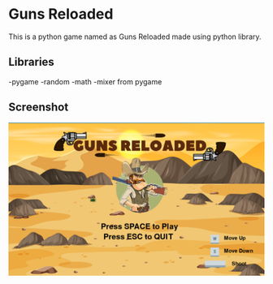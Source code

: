 # Guns Reloaded
This is a python game named as Guns Reloaded made using python library.

## Libraries
-pygame
-random
-math
-mixer from pygame

## Screenshot
![App Screenshot](./Images/Screenshot%202022-09-21%20161308.png)
